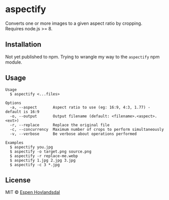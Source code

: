 # aspectify

Converts one or more images to a given aspect ratio by cropping.  
Requires node.js >= 8.

## Installation

Not yet published to npm. Trying to wrangle my way to the `aspectify` npm module.

## Usage

```
Usage
  $ aspectify <...files>

Options
  -a, --aspect       Aspect ratio to use (eg: 16:9, 4:3, 1.77) - default is 16:9
  -o, --output       Output filename (default: <filename>.<aspect>.<ext>)
  -r, --replace      Replace the original file
  -c, --concurrency  Maximum number of crops to perform simultaneously
  -v, --verbose      Be verbose about operations performed

Examples
  $ aspectify you.jpg
  $ aspectify -o target.png source.png
  $ aspectify -r replace-me.webp
  $ aspectify 1.jpg 2.jpg 3.jpg
  $ aspectify -c 3 *.jpg
```

## License

MIT © [Espen Hovlandsdal](https://espen.codes/)
